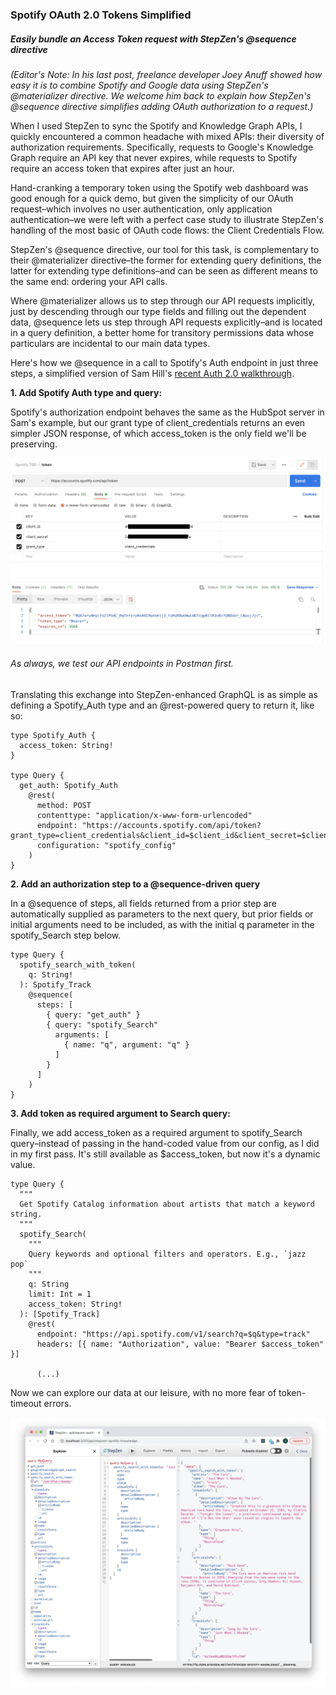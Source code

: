### Spotify OAuth 2.0 Tokens Simplified ###
##### _Easily bundle an Access Token request with StepZen's @sequence directive_ #####

_(Editor's Note: In his last post, freelance developer Joey Anuff showed how easy it is to combine  Spotify and Google data using StepZen's @materializer directive. We welcome him back to explain how StepZen's @sequence directive simplifies adding OAuth authorization to a request.)_

When I used StepZen to sync the Spotify and Knowledge Graph APIs, I quickly encountered a common headache with mixed APIs: their diversity of authorization requirements. Specifically, requests to Google's Knowledge Graph require an API key that never expires, while requests to Spotify require an access token that expires after just an hour.

Hand-cranking a temporary token using the Spotify web dashboard was good enough for a quick demo, but given the simplicity of our OAuth request–which involves no user authentication, only application authentication–we were left with a perfect case study to illustrate StepZen's handling of the most basic of OAuth code flows: the Client Credentials Flow.

StepZen's @sequence directive, our tool for this task, is complementary to their @materializer directive–the former for extending query definitions, the latter for extending type definitions–and can be seen as different means to the same end: ordering your API calls.

Where @materializer allows us to step through our API requests implicitly, just by descending through our type fields and filling out the dependent data, @sequence lets us step through API requests explicitly–and is located in a query definition, a better home for transitory permissions data whose particulars are incidental to our main data types.

Here's how we @sequence in a call to Spotify's Auth endpoint in just three steps, a simplified version of Sam Hill's [recent Auth 2.0 walkthrough](https://stepzen.com/blog/sequence-oauth).


**1. Add Spotify Auth type and query:**

Spotify's authorization endpoint behaves the same as the HubSpot server in Sam's example, but our grant type of client_credentials returns an even simpler JSON response, of which access_token is the only field we'll be preserving. 

<p align="center">
  <img src="././images/spotifytoken.png"/>
</p>

###### As always, we test our API endpoints in Postman first. ######

Translating this exchange into StepZen-enhanced GraphQL is as simple as defining a Spotify_Auth type and an @rest-powered query to return it, like so:


```
type Spotify_Auth {
  access_token: String!
}

type Query {
  get_auth: Spotify_Auth
    @rest(
      method: POST
      contenttype: "application/x-www-form-urlencoded"
      endpoint: "https://accounts.spotify.com/api/token?grant_type=client_credentials&client_id=$client_id&client_secret=$client_secret"
      configuration: "spotify_config"
    )
}
```

**2. Add an authorization step to a @sequence-driven query**

In a @sequence of steps, all fields returned from a prior step are automatically supplied as parameters to the next query, but prior fields or initial arguments need to be included, as with the initial q parameter in the spotify_Search step below.

```
type Query {
  spotify_search_with_token(
    q: String!
  ): Spotify_Track
    @sequence(
      steps: [
        { query: "get_auth" }
        { query: "spotify_Search"
          arguments: [
            { name: "q", argument: "q" }
          ]
        }        
      ]
    )
}
```

**3. Add token as required argument to Search query:**

Finally, we add access_token as a required argument to spotify_Search query–instead of passing in the hand-coded value from our config, as I did in my first pass. It's still available as $access_token, but now it's a dynamic value.

```
type Query {
  """
  Get Spotify Catalog information about artists that match a keyword string.
  """
  spotify_Search(
    """
    Query keywords and optional filters and operators. E.g., `jazz pop`
    """
    q: String
    limit: Int = 1
    access_token: String!
  ): [Spotify_Track]
    @rest(
      endpoint: "https://api.spotify.com/v1/search?q=$q&type=track"
      headers: [{ name: "Authorization", value: "Bearer $access_token" }]

      (...)
  ```

  Now we can explore our data at our leisure, with no more fear of token-timeout errors.

  <p align="center">
  <img src="././images/spotifywithtoken.png"/>
</p>
